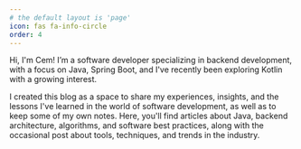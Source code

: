 ```yaml
---
# the default layout is 'page'
icon: fas fa-info-circle
order: 4
---
```


Hi, I'm Cem! I’m a software developer specializing in backend development, with a focus on Java, Spring Boot, and I've recently been exploring Kotlin with a growing interest.

I created this blog as a space to share my experiences, insights, and the lessons I've learned in the world of software development, as well as to keep some of my own notes. Here, you'll find articles about Java, backend architecture, algorithms, and software best practices, along with the occasional post about tools, techniques, and trends in the industry.
